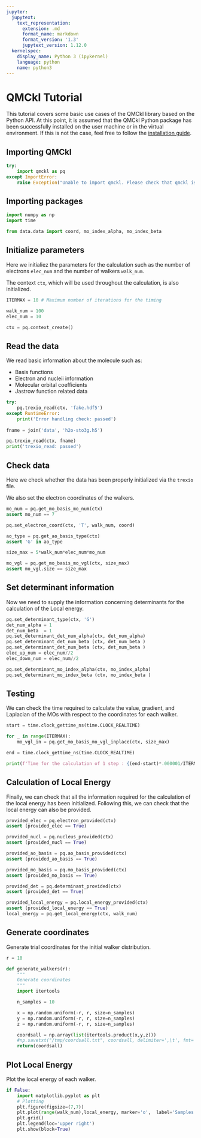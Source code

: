 ```yaml
---
jupyter:
  jupytext:
    text_representation:
      extension: .md
      format_name: markdown
      format_version: '1.3'
      jupytext_version: 1.12.0
  kernelspec:
    display_name: Python 3 (ipykernel)
    language: python
    name: python3
---
```



# QMCkl Tutorial


This tutorial covers some basic use cases of the QMCkl library based on the Python API. 
At this point, it is assumed that the QMCkl Python package has been successfully installed on the user machine 
or in the virtual environment. If this is not the case, feel free to follow the [installation guide](https://github.com/TREX-CoE/qmckl/blob/master/python/README.md).

## Importing QMCkl

```python
try:
    import qmckl as pq
except ImportError:
    raise Exception("Unable to import qmckl. Please check that qmckl is properly installed.")
```

## Importing packages

```python
import numpy as np
import time

from data.data import coord, mo_index_alpha, mo_index_beta
```

## Initialize parameters

Here we initialiez the parameters for the calculation
such as the number of electrons `elec_num` and the number of walkers `walk_num`. 

The context `ctx`, which will be used throughout the calculation, is also initialized. 

```python
ITERMAX = 10 # Maximum number of iterations for the timing

walk_num = 100
elec_num = 10

ctx = pq.context_create()
```

## Read the data

We read basic information about the molecule such as:

- Basis functions
- Electron and nucleii information
- Molecular orbital coefficients
- Jastrow function related data

```python
try:
    pq.trexio_read(ctx, 'fake.hdf5')
except RuntimeError:
    print('Error handling check: passed')
    
fname = join('data', 'h2o-sto3g.h5')

pq.trexio_read(ctx, fname)
print('trexio_read: passed')
```

## Check data 

Here we check whether the data has been properly initialized 
via the `trexio` file.

We also set the electron coordinates of the walkers. 

```python
mo_num = pq.get_mo_basis_mo_num(ctx)
assert mo_num == 7

pq.set_electron_coord(ctx, 'T', walk_num, coord)

ao_type = pq.get_ao_basis_type(ctx)
assert 'G' in ao_type

size_max = 5*walk_num*elec_num*mo_num

mo_vgl = pq.get_mo_basis_mo_vgl(ctx, size_max)
assert mo_vgl.size == size_max
```

## Set determinant information

Now we need to supply the information concerning determinants
for the calculation of the Local energy.

```python
pq.set_determinant_type(ctx, 'G')
det_num_alpha = 1
det_num_beta  = 1
pq.set_determinant_det_num_alpha(ctx, det_num_alpha)
pq.set_determinant_det_num_beta (ctx, det_num_beta )
pq.set_determinant_det_num_beta (ctx, det_num_beta )
elec_up_num = elec_num//2
elec_down_num = elec_num//2

pq.set_determinant_mo_index_alpha(ctx, mo_index_alpha)
pq.set_determinant_mo_index_beta (ctx, mo_index_beta )
```

## Testing 

We can check the time required to calculate the value, gradient,
and Laplacian of the MOs with respect to the coordinates for each walker.

```python
start = time.clock_gettime_ns(time.CLOCK_REALTIME)

for _ in range(ITERMAX):
    mo_vgl_in = pq.get_mo_basis_mo_vgl_inplace(ctx, size_max)

end = time.clock_gettime_ns(time.CLOCK_REALTIME)

print(f'Time for the calculation of 1 step : {(end-start)*.000001/ITERMAX} ms')
```

## Calculation of Local Energy

Finally, we can check that all the information required for the
calculation of the local energy has been initialized. Following 
this, we can check that the local energy can also be provided.

```python
provided_elec = pq.electron_provided(ctx)
assert (provided_elec == True)

provided_nucl = pq.nucleus_provided(ctx)
assert (provided_nucl == True)

provided_ao_basis = pq.ao_basis_provided(ctx)
assert (provided_ao_basis == True)

provided_mo_basis = pq.mo_basis_provided(ctx)
assert (provided_mo_basis == True)

provided_det = pq.determinant_provided(ctx)
assert (provided_det == True)

provided_local_energy = pq.local_energy_provided(ctx)
assert (provided_local_energy == True)
local_energy = pq.get_local_energy(ctx, walk_num)
```

## Generate coordinates

Generate trial coordinates for the initial walker distribution.

```python
r = 10

def generate_walkers(r):
    """
    Generate coordinates
    """
    import itertools

    n_samples = 10

    x = np.random.uniform(-r, r, size=n_samples)
    y = np.random.uniform(-r, r, size=n_samples)
    z = np.random.uniform(-r, r, size=n_samples)

    coordsall = np.array(list(itertools.product(x,y,z)))
    #np.savetxt("/tmp/coordsall.txt", coordsall, delimiter=',\t', fmt='%18.15f')
    return(coordsall)
```

## Plot Local Energy

Plot the local energy of each walker.

```python
if False:
    import matplotlib.pyplot as plt
    # Plotting
    plt.figure(figsize=(7,7))
    plt.plot(range(walk_num),local_energy, marker='o',  label='Samples')
    plt.grid()
    plt.legend(loc='upper right')
    plt.show(block=True)
```
